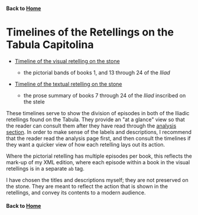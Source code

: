 #### Back to [Home](https://brclar15.github.io/tabulaCapitolina/)


# Timelines of the Retellings on the Tabula Capitolina

- [Timeline of the visual retelling on the stone](tabImagesTL.md)
  - the pictorial bands of books 1, and 13 through 24 of the *Iliad*

- [Timeline of the textual retelling on the stone](tabTextTL.md)
  - the prose summary of books 7 through 24 of the *Iliad* inscribed on the stele

These timelines serve to show the division of episodes in both of the Iliadic retellings found on the Tabula. They provide an "at a glance" view so that the reader can consult them after they have read through the [analysis section](analysis.md). In order to make sense of the labels and descriptions, I recommend that the reader read the analysis page first, and then consult the timelines if they want a quicker view of how each retelling lays out its action. 

Where the pictorial retelling has multiple episodes per book, this reflects the mark-up of my XML edition, where each episode within a book in the visual retellings is in a separate `ab` tag. 

I have chosen the titles and descriptions myself; they are not preserved on the stone. They are meant to reflect the action that is shown in the retellings, and convey its contents to a modern audience. 


#### Back to [Home](https://brclar15.github.io/tabulaCapitolina/)
